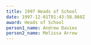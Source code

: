 ```yaml
---
title: 1997 Heads of School
date: 1997-12-01T01:43:58.868Z
award: Heads of School
person1_name: Andrew Davies
person2_name: Melissa Arrow
---
```



